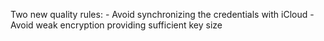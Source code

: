 Two new quality rules:
	- Avoid synchronizing the credentials with iCloud
	- Avoid weak encryption providing sufficient key size